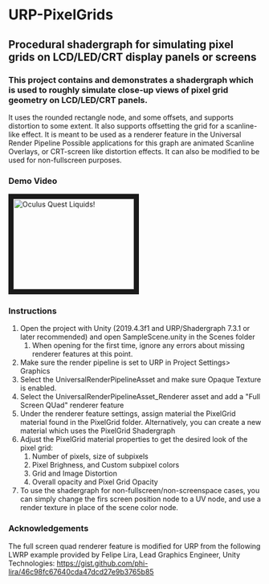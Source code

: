 # URP-PixelGrids
## Procedural shadergraph for simulating pixel grids on LCD/LED/CRT display panels or screens

### This project contains and demonstrates a shadergraph which is used to roughly simulate close-up views of pixel grid geometry on LCD/LED/CRT panels. 
It uses the rounded rectangle node, and some offsets, and supports distortion to some extent. It also supports offsetting the grid for a scanline-like effect. It is meant to be used as a renderer feature in the Universal Render Pipeline Possible applications for this graph are animated Scanline Overlays, or CRT-screen like distortion effects.  It can also be modified to be used for non-fullscreen purposes.

### Demo Video
<a href="http://www.youtube.com/watch?feature=player_embedded&v=oeGGw4PrDuw" target="_blank"><img src="http://img.youtube.com/vi/oeGGw4PrDuw/0.jpg" alt="Oculus Quest Liquids!" width="240" height="180" border="10" /></a>

### Instructions
1. Open the project with Unity (2019.4.3f1 and URP/Shadergraph 7.3.1 or later recommended) and open SampleScene.unity in the Scenes folder
    1. When opening for the first time, ignore any errors about missing renderer features at this point.
2. Make sure the render pipeline is set to URP in Project Settings> Graphics
3. Select the UniversalRenderPipelineAsset and make sure Opaque Texture is enabled.
4. Select the UniversalRenderPipelineAsset_Renderer asset and add a "Full Screen QUad" renderer feature
5. Under the renderer feature settings, assign material the PixelGrid material found in the PixelGrid folder. Alternatively, you can create a new material which uses the PixelGrid Shadergraph
6. Adjust the PixelGrid material properties to get the desired look of the pixel grid:
    1. Number of pixels, size of subpixels
    2. Pixel Brighness, and Custom subpixel colors
    3. Grid and Image Distortion
    4. Overall opacity and Pixel Grid Opacity
7. To use the shadergraph for non-fullscreen/non-screenspace cases, you can simply change the firs screen position node to a UV node, and use a render texture in place of the scene color node.

### Acknowledgements
The full screen quad renderer feature is modified for URP from the following LWRP example provided by Felipe Lira, Lead Graphics Engineer, Unity Technologies:
https://gist.github.com/phi-lira/46c98fc67640cda47dcd27e9b3765b85


